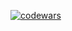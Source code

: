 [![codewars](https://www.codewars.com/users/Val_Demar/badges/small)](https://www.codewars.com/users/Val_Demar) 
